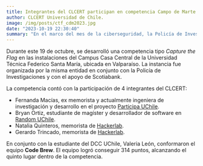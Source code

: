 ```yaml
---
title: Integrantes del CLCERT participan en competencia Campo de Marte.
author: CLCERT Universidad de Chile.
image: /img/posts/ctf_cdm2023.jpg
date: "2023-10-19 22:30:40"
summary: "En el marco del mes de la ciberseguridad, la Policía de Investigaciones en conjunto con el Departamento de Informática de la Universidad Técnica Federico Santa María, organizaron una competencia en formato _Capture the Flag_. El equipo conformado por cuatro miembros del CLCERT y una estudiante del DCC UChile, participaron de esta instancia alcanzando el quinto lugar."
---
```


Durante este 19 de octubre, se desarrolló una competencia tipo _Capture the Flag_ en las instalaciones del Campus Casa Central de la Universidad Técnica Federico Santa María, ubicada en Valparaíso. La instancia fue organizada por la misma entidad en conjunto con la Policía de Investigaciones y con el apoyo de Scotiabank.

La competencia contó con la participación de 4 integrantes del CLCERT:
- Fernanda Macías, ex memorista y actualmente ingeniera de investigación y desarrollo en el proyecto [Participa UChile](http://participa.uchile.cl).
- Bryan Ortiz, estudiante de magíster y desarrollador de software en [Random UChile](https://random.uchile.cl).
- Natalia Quinteros, memorista de [Hackerlab](https://hackerlab.cl).
- Gerardo Trincado, memorista de [Hackerlab](https://hackerlab.cl).

En conjunto con la estudiante del DCC UChile, Valeria León, conformaron el equipo **Code Brew**. El equipo logró conseguir 314 puntos, alcanzando el quinto lugar dentro de la competencia.